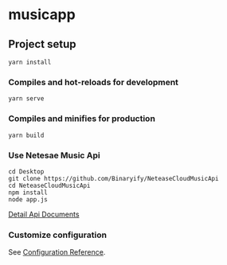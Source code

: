 # musicapp

## Project setup
```
yarn install
```

### Compiles and hot-reloads for development
```
yarn serve
```

### Compiles and minifies for production
```
yarn build
```

### Use Netesae Music Api
```
cd Desktop
git clone https://github.com/Binaryify/NeteaseCloudMusicApi
cd NeteaseCloudMusicApi
npm install
node app.js
```
[Detail Api Documents](https://neteasecloudmusicapi.vercel.app/#/?id=neteasecloudmusicapi)


### Customize configuration
See [Configuration Reference](https://cli.vuejs.org/config/).
